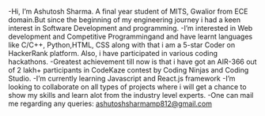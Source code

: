 -Hi, I’m Ashutosh Sharma. A final year student of MITS, Gwalior from ECE domain.But since the beginning of my engineering journey i had a keen interest in Software Development and programming.
-I’m interested in Web development and Competitive Programmingand and have learnt languages like C/C++, Python,HTML, CSS along with that i am a 5-star Coder on HackerRank platform. Also, i have participated in various coding hackathons.
-Greatest achievement till now is that i have got an AIR-366 out of 2 lakh+ participants in CodeKaze contest by Coding Ninjas and Coding Studio. 
-I’m currently learning Javascript and React.js framework
-I’m looking to collaborate on all types of projects where i will get a chance to show my skills and learn alot from the industry level experts.
-One can mail me regarding any queries: ashutoshsharmamp812@gmail.com

<!---
Ashudmat/Ashudmat is a ✨ special ✨ repository because its `README.md` (this file) appears on your GitHub profile.
You can click the Preview link to take a look at your changes.
--->
